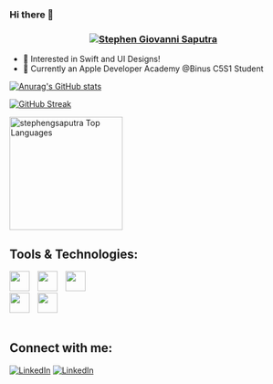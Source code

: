 ### Hi there 👋

<h3 align="center"><a href="https://hud0shnik.github.io/">
<img alt="Stephen Giovanni Saputra" src="https://readme-typing-svg.herokuapp.com/?lines=I+am+Stephen+Giovanni+Saputra;A+Swift+Developer;A+UI+Designer&font=JetBrains%20Mono&width=280&height=45&color=68C3D4&vCenter=true&size=21"></a>
</h3>

- 👀 Interested in Swift and UI Designs!
- 🌱 Currently an Apple Developer Academy @Binus C5S1 Student

[![Anurag's GitHub stats](https://github-readme-stats.vercel.app/api?username=stephengsaputra&count_private=true&show_icons=true&theme=tokyonight)](https://github.com/anuraghazra/github-readme-stats)

[![GitHub Streak](http://github-readme-streak-stats.herokuapp.com?user=stephengsaputra&theme=vue-dark)](https://git.io/streak-stats)

<img alt="stephengsaputra Top Languages" src="https://github-readme-stats.vercel.app/api/top-langs/?username=stephengsaputra&langs_count=4&layout=compact&theme=react&hide_border=true&bg_color=1F222E&title_color=68C3D4&icon_color=F8D866&hide_border=true" height="198px"/>

## Tools & Technologies:

<div style="white-space:nowrap;">
    <img height="35" style="padding-right: 10px" src="https://cdn.jsdelivr.net/gh/devicons/devicon/icons/swift/swift-original.svg" />
    <img height="35" style="padding-right: 10px"src="https://cdn.jsdelivr.net/gh/devicons/devicon/icons/sketch/sketch-original.svg" />
    <img height="35" style="padding-right: 10px" src="https://cdn.jsdelivr.net/gh/devicons/devicon/icons/xcode/xcode-original.svg" />
    <br />
    <img height="35" style="padding-right: 10px" src="https://cdn.jsdelivr.net/gh/devicons/devicon/icons/figma/figma-original.svg" />
    <img height="35" style="padding-right: 10px" src="https://cdn.jsdelivr.net/gh/devicons/devicon/icons/mysql/mysql-original-wordmark.svg" />

</div>
<br/>

## Connect with me:

<a href="https://www.linkedin.com/in/gregoriusalbert/" target="_blank"><img alt="LinkedIn" src="https://img.shields.io/badge/linkedin-%230077B5.svg?&style=for-the-badge&logo=linkedin&logoColor=white" /></a>
<a href="https://www.instagram.com/gal_bert/" target="_blank"><img alt="LinkedIn" src="https://img.shields.io/badge/Instagram-%23E4405F.svg?style=for-the-badge&logo=Instagram&logoColor=white" /></a>
